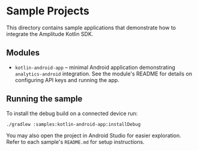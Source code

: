 # Sample Projects

This directory contains sample applications that demonstrate how to integrate the Amplitude Kotlin SDK.

## Modules
- `kotlin-android-app` – minimal Android application demonstrating `analytics-android` integration. See the module's README for details on configuring API keys and running the app.

## Running the sample

To install the debug build on a connected device run:

```
./gradlew :samples:kotlin-android-app:installDebug
```

You may also open the project in Android Studio for easier exploration. Refer to each sample's `README.md` for setup instructions.